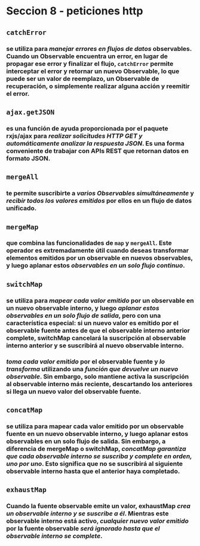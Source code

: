 # Seccion 8 - peticiones http

## `catchError`
###  se utiliza para *manejar errores en flujos de datos* observables. Cuando un Observable encuentra un error, en lugar de propagar ese error y finalizar el flujo, ``catchError`` permite interceptar el error y retornar un nuevo Observable, lo que puede ser un valor de reemplazo, un Observable de recuperación, o simplemente realizar alguna acción y reemitir el error.

## `ajax.getJSON`
###  es una función de ayuda proporcionada por el paquete rxjs/ajax para *realizar solicitudes HTTP GET y automáticamente analizar la respuesta JSON*. Es una forma conveniente de trabajar con APIs REST que retornan datos en formato JSON.

## ``mergeAll``
### te permite suscribirte a *varios Observables simultáneamente* y *recibir todos los valores emitidos* por ellos en un flujo de datos unificado.

## `mergeMap`
### que combina las funcionalidades de ``map`` y ``mergeAll``. Este operador es extremadamente útil cuando deseas transformar elementos emitidos por un observable en nuevos observables, y luego aplanar estos *observables en un solo flujo continuo*.

## `switchMap`
### se utiliza para *mapear cada valor emitido* por un observable en un nuevo observable interno, y luego *aplanar estos observables en un solo flujo de salida*, pero con una característica especial: si un nuevo valor es emitido por el observable fuente antes de que el observable interno anterior complete, switchMap cancelará la suscripción al observable interno anterior y se suscribirá al nuevo observable interno.
### *toma cada valor emitido* por el observable fuente y *lo transforma* utilizando una *función que devuelve un nuevo observable*. Sin embargo, solo mantiene activa la suscripción al observable interno más reciente, descartando los anteriores si llega un nuevo valor del observable fuente.

## `concatMap`
###  se utiliza para mapear cada valor emitido por un observable fuente en un nuevo observable interno, y luego aplanar estos observables en un solo flujo de salida. Sin embargo, a diferencia de mergeMap o switchMap, *concatMap garantiza que cada observable interno se suscriba y complete en orden, uno por uno*. Esto significa que no se suscribirá al siguiente observable interno hasta que el anterior haya completado.

## `exhaustMap`
### Cuando la fuente observable emite un valor, exhaustMap *crea un observable interno y se suscribe a él*. Mientras este observable interno está activo, *cualquier nuevo valor emitido* por la fuente observable *será ignorado hasta que el observable interno se complete*.
